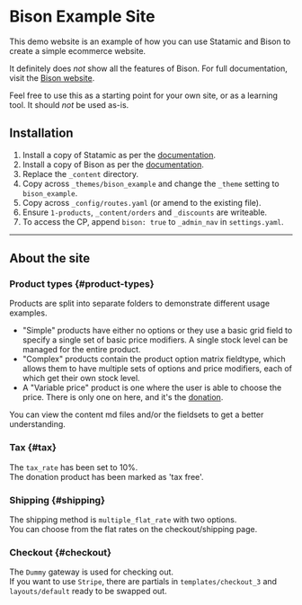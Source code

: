 # Bison Example Site

This demo website is an example of how you can use Statamic and Bison to create a simple ecommerce website.

It definitely does _not_ show all the features of Bison. For full documentation, visit the [Bison website](https://builtwithbison.com/docs).

Feel free to use this as a starting point for your own site, or as a learning tool. It should _not_ be used as-is.


## Installation

1. Install a copy of Statamic as per the [documentation](http://statamic.com/learn/installing-and-updating/installing).
2. Install a copy of Bison as per the [documentation](https://builtwithbison.com/docs/getting-started/installing-and-updating).
3. Replace the `_content` directory.
4. Copy across `_themes/bison_example` and change the `_theme` setting to `bison_example`.
5. Copy across `_config/routes.yaml` (or amend to the existing file).
6. Ensure `1-products`, `_content/orders` and `_discounts` are writeable.
7. To access the CP, append `bison: true` to `_admin_nav` in `settings.yaml`.

---

## About the site

### Product types {#product-types}
Products are split into separate folders to demonstrate different usage examples.

* "Simple" products have either no options or they use a basic grid field to specify a single set of basic price modifiers. A single stock level can be managed for the entire product.
* "Complex" products contain the product option matrix fieldtype, which allows them to have multiple sets of options and price modifiers, each of which get their own stock level.
* A "Variable price" product is one where the user is able to choose the price. There is only one on here, and it's the [donation](/donation).

You can view the content md files and/or the fieldsets to get a better understanding.

### Tax {#tax}
The `tax_rate` has been set to 10%.  
The donation product has been marked as 'tax free'.

### Shipping {#shipping}
The shipping method is `multiple_flat_rate` with two options.  
You can choose from the flat rates on the checkout/shipping page.

### Checkout {#checkout}
The `Dummy` gateway is used for checking out.  
If you want to use `Stripe`, there are partials in `templates/checkout_3` and `layouts/default` ready to be swapped out.